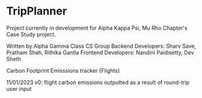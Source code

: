 # TripPlanner

Project currently in development for Alpha Kappa Psi, Mu Rho Chapter's Case Study project.

Written by Alpha Gamma Class CS Group
  Backend Developers: Sharv Save, Pratham Shah, Rithika Gantla
  Frontend Developers: Nandini Paidisetty, Dev Sheth

Carbon Footprint Emisssions tracker (Flights)

11/01/2023
v0: flight carbon emissions outputted as a result of round-trip user input
